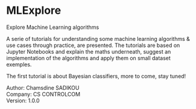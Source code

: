 # MLExplore
Explore Machine Learning algorithms

A serie of tutorials for understanding some machine learning algorithms & use cases through practice, are presented.
The tutorials are based on Jupyter Notebooks and explain the maths underneath, 
suggest an implementation of the algorithms and apply them on small dataset exemples.

The first tutorial is about Bayesian classifiers, more to come, stay tuned!

Author: Chamsdine SADIKOU <br/>
Company: CS CONTROLCOM    
Version: 1.0.0    
